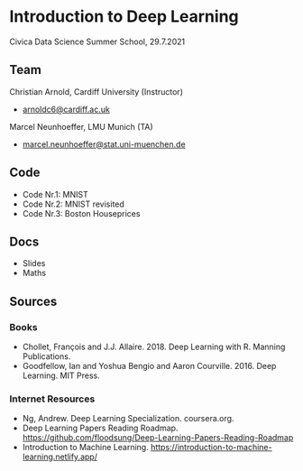 Introduction to Deep Learning
====================================
Civica Data Science Summer School, 29.7.2021


## Team 

Christian Arnold, Cardiff University (Instructor)
* <arnoldc6@cardiff.ac.uk>

Marcel Neunhoeffer, LMU Munich (TA)
* <marcel.neunhoeffer@stat.uni-muenchen.de>

## Code 
* Code Nr.1: MNIST
* Code Nr.2: MNIST revisited
* Code Nr.3: Boston Houseprices

## Docs 
* Slides 
* Maths

## Sources 

### Books
* Chollet, François and J.J. Allaire. 2018. Deep Learning with R. Manning Publications. 
* Goodfellow, Ian and Yoshua Bengio and Aaron Courville. 2016. Deep Learning. MIT Press.

### Internet Resources
* Ng, Andrew. Deep Learning Specialization. coursera.org.
* Deep Learning Papers Reading Roadmap. https://github.com/floodsung/Deep-Learning-Papers-Reading-Roadmap
* Introduction to Machine Learning. https://introduction-to-machine-learning.netlify.app/
